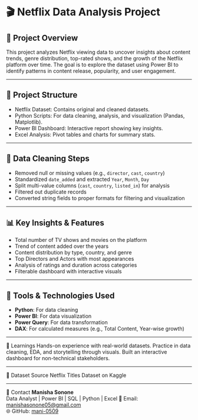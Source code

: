 # 🎬 Netflix Data Analysis Project

## 📌 Project Overview
This project analyzes Netflix viewing data to uncover insights about content trends, genre distribution, top-rated shows, and the growth of the Netflix platform over time. The goal is to explore the dataset using Power BI to identify patterns in content release, popularity, and user engagement.

---

## 📁 Project Structure
- Netflix Dataset: Contains original and cleaned datasets.
- Python Scripts: For data cleaning, analysis, and visualization (Pandas, Matplotlib).
- Power BI Dashboard: Interactive report showing key insights.
- Excel Analysis: Pivot tables and charts for summary stats.

---

## 🧼 Data Cleaning Steps
- Removed null or missing values (e.g., `director`, `cast`, `country`)
- Standardized `date_added` and extracted `Year`, `Month`, `Day`
- Split multi-value columns (`cast`, `country`, `listed_in`) for analysis
- Filtered out duplicate records
- Converted string fields to proper formats for filtering and visualization

---

## 📊 Key Insights & Features
- Total number of TV shows and movies on the platform
- Trend of content added over the years
- Content distribution by type, country, and genre
- Top Directors and Actors with most appearances
- Analysis of ratings and duration across categories
- Filterable dashboard with interactive visuals

---

## 🧰 Tools & Technologies Used
- **Python**: For data cleaning
- **Power BI**: For data visualization
- **Power Query**: For data transformation
- **DAX**: For calculated measures (e.g., Total Content, Year-wise growth)

---

🧠 Learnings
Hands-on experience with real-world datasets.
Practice in data cleaning, EDA, and storytelling through visuals.
Built an interactive dashboard for non-technical stakeholders.

---

📂 Dataset Source
Netflix Titles Dataset on Kaggle

---

🤝 Contact
**Manisha Sonone**  
Data Analyst | Power BI | SQL | Python | Excel
📧 Email: manishasonone05@gmail.com  
🌐 GitHub: [mani-0509](https://github.com/mani-0509)


